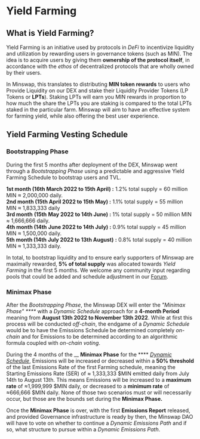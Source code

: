 # Yield Farming

## What is Yield Farming?

Yield Farming is an initiative used by protocols in _DeFi_ to incentivize liquidity and utilization by rewarding users in governance tokens (such as MIN). The idea is to acquire users by giving them **ownership of the protocol itself**, in accordance with the _ethos_ of decentralized protocols that are wholly owned by their users.

In Minswap, this translates to distributing **MIN token rewards** to users who Provide Liquidity on our DEX and stake their Liquidity Provider Tokens (LP Tokens or **LPTs**). Staking LPTs will earn you MIN rewards in proportion to how much the share the LPTs you are staking is compared to the total LPTs staked in the particular farm. Minswap will aim to have an effective system for farming yield, while also offering the best user experience.

## **Yield Farming Vesting Schedule**

### Bootstrapping Phase&#x20;

During the first 5 months after deployment of the DEX, Minswap went through a _Bootstrapping Phase_ using a predictable and aggressive Yield Farming Schedule to bootstrap users and TVL.

**1st month (16th March 2022 to 15th April) :** 1.2% total supply = 60 million MIN ≈ 2,000,000 daily. \
**2nd month (15th April 2022 to 15th May) :** 1.1% total supply = 55 million MIN ≈ 1,833,333 daily \
**3rd month** **(15th** **May 2022 to 14th June) :** 1% total supply = 50 million MIN ≈ 1,666,666 daily. \
**4th month (14th** **June 2022 to 14th July) :** 0.9% total supply = 45 million MIN ≈ 1,500,000 daily. \
**5th month (14th** **July 2022 to 13th August)** **:** 0.8% total supply = 40 million MIN ≈ 1,333,333 daily.

In total, to bootstrap liquidity and to ensure early supporters of Minswap are maximally rewarded, **5% of total supply** was allocated towards _Yield Farming_ in the first 5 months. We welcome any community input regarding pools that could be added and schedule adjustment in our [Forum](https://forum.minswap.org/).

### **Minimax** Phase&#x20;

After the _Bootstrapping Phase_, the Minswap DEX will enter the _"Minimax Phase" ****_ with a _Dynamic Schedule_ approach for a **4-month Period** meaning from **August 13th 2022 to November 13th 2022**. While at first this process will be conducted _off-chain_, the endgame of a _Dynamic Schedule_ would be to have the Emissions Schedule be determined completely _on-chain_ and for Emissions to be determined according to an algorithmic formula coupled with _on-chain voting_.

During the 4 months of the __ **Minimax Phase** for the **** [_Dynamic Schedule_](https://minswap-labs.medium.com/minomics-research-part-2-introducing-dynamic-emission-schedules-974783ef1f8d), Emissions will be increased or decreased within a **50% threshold** of the last Emissions Rate of the first Farming schedule, meaning the Starting Emissions Rate (SER) of ≈ 1,333,333 $MIN emitted daily from July 14th to August 13th. This means Emissions will be increased to a **maximum rate** of ≈1,999,999 $MIN daily, or decreased to a **minimum rate** of ≈666,666 $MIN daily. None of those two scenarios must or will necessarily occur, but those are the bounds set during the **Minimax Phase.**&#x20;

Once the **Minimax Phase** is over, with the first **Emissions Report** released, and provided Governance infrastructure is ready by then, the Minswap DAO will have to vote on whether to continue a _Dynamic Emissions_ _Path_ and if so, what structure to pursue within a _Dynamic Emissions Path_.



